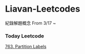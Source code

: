 # Liavan-Leetcodes
紀錄解題概念
From 3/17 ~  

### Today Leetcode
[763. Partition Labels](https://github.com/Liavan0122/Liavan-Leetcodes/blob/main/Greedy/763.%20Partition%20Labels.md)
